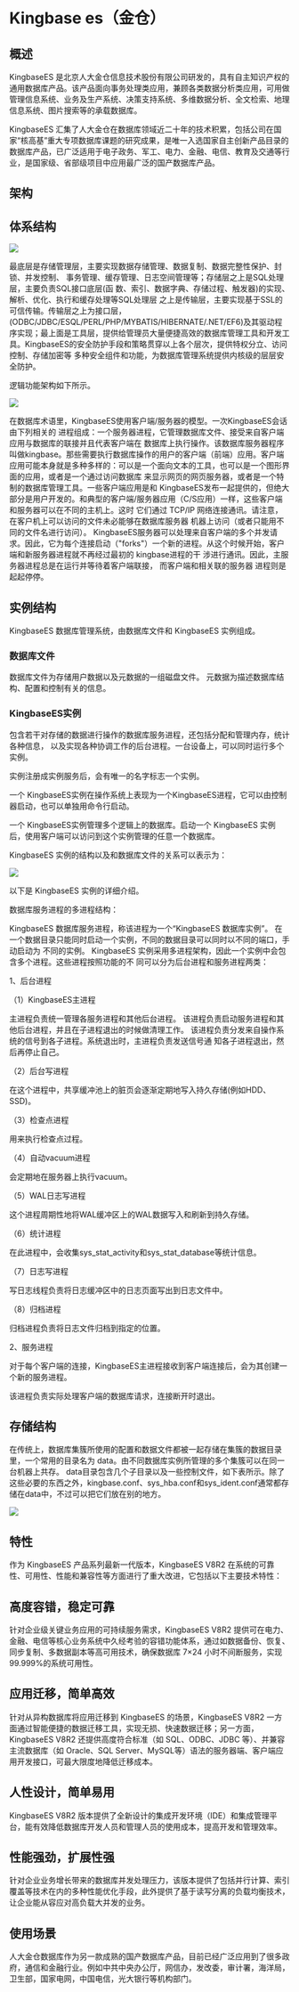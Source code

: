 # **Kingbase es（金仓）**
## **概述**
KingbaseES 是北京人大金仓信息技术股份有限公司研发的，具有自主知识产权的通用数据库产品。该产品面向事务处理类应用，兼顾各类数据分析类应用，可用做管理信息系统、业务及生产系统、决策支持系统、多维数据分析、全文检索、地理信息系统、图片搜索等的承载数据库。

KingbaseES 汇集了人大金仓在数据库领域近二十年的技术积累，包括公司在国家“核高基”重大专项数据库课题的研究成果，是唯一入选国家自主创新产品目录的数据库产品，已广泛适用于电子政务、军工、电力、金融、电信、教育及交通等行业，是国家级、省部级项目中应用最广泛的国产数据库产品。

## **架构**
## **体系结构**
![](/docs/images/guanxixing/Aspose.Words.a10c56e4-d776-45a2-8e4d-e512eb974108.021.png)

最底层是存储管理层，主要实现数据存储管理、数据复制、数据完整性保护、封锁、并发控制、 事务管理、缓存管理、日志空间管理等；存储层之上是SQL处理层，主要负责SQL接口底层(函 数、索引、数据字典、存储过程、触发器)的实现、解析、优化、执行和缓存处理等SQL处理层 之上是传输层，主要实现基于SSL的可信传输。传输层之上为接口层， (ODBC/JDBC/ESQL/PERL/PHP/MYBATIS/HIBERNATE/.NET/EF6)及其驱动程序实现；最上面是工具层，提供给管理员大量便捷高效的数据库管理工具和开发工具。KingbaseES的安全防护手段和策略贯穿以上各个层次，提供特权分立、访问控制、存储加密等 多种安全组件和功能，为数据库管理系统提供内核级的层层安全防护。

逻辑功能架构如下所示。

![](/docs/images/guanxixing/Aspose.Words.a10c56e4-d776-45a2-8e4d-e512eb974108.022.png)

在数据库术语里，KingbaseES使用客户端/服务器的模型。一次KingbaseES会话由下列相关的 进程组成：一个服务器进程，它管理数据库文件、接受来自客户端应用与数据库的联接并且代表客户端在 数据库上执行操作。该数据库服务器程序叫做kingbase。那些需要执行数据库操作的用户的客户端（前端）应用。客户端应用可能本身就是多种多样的：可以是一个面向文本的工具，也可以是一个图形界面的应用，或者是一个通过访问数据库 来显示网页的网页服务器，或者是一个特制的数据库管理工具。一些客户端应用是和 KingbaseES发布一起提供的，但绝大部分是用户开发的。和典型的客户端/服务器应用（C/S应用）一样，这些客户端和服务器可以在不同的主机上。这时 它们通过 TCP/IP 网络连接通讯。请注意，在客户机上可以访问的文件未必能够在数据库服务器 机器上访问（或者只能用不同的文件名进行访问）。 KingbaseES服务器可以处理来自客户端的多个并发请求。因此，它为每个连接启动（"forks"）一个新的进程。从这个时候开始，客户端和新服务器进程就不再经过最初的 kingbase进程的干 涉进行通讯。因此，主服务器进程总是在运行并等待着客户端联接， 而客户端和相关联的服务器 进程则是起起停停。
## **实例结构**
KingbaseES 数据库管理系统，由数据库文件和 KingbaseES 实例组成。 
### 数据库文件
数据库文件为存储用户数据以及元数据的一组磁盘文件。 元数据为描述数据库结构、配置和控制有关的信息。
### KingbaseES实例
包含若干对存储的数据进行操作的数据库服务进程，还包括分配和管理内存，统计各种信息， 以及实现各种协调工作的后台进程。一台设备上，可以同时运行多个实例。 

实例注册成实例服务后，会有唯一的名字标志一个实例。 

一个 KingbaseES实例在操作系统上表现为一个KingbaseES进程，它可以由控制器启动，也可以单独用命令行启动。 

一个 KingbaseES实例管理多个逻辑上的数据库。启动一个 KingbaseES 实例后，使用客户端可以访问到这个实例管理的任意一个数据库。

KingbaseES 实例的结构以及和数据库文件的关系可以表示为：

![](/docs/images/guanxixing/Aspose.Words.a10c56e4-d776-45a2-8e4d-e512eb974108.023.png)

以下是 KingbaseES 实例的详细介绍。

数据库服务进程的多进程结构：

KingbaseES 数据库服务进程，称该进程为一个“KingbaseES 数据库实例”。 在一个数据目录只能同时启动一个实例，不同的数据目录可以同时以不同的端口，手动启动为 不同的实例。 KingbaseES 实例采用多进程架构，因此一个实例中会包含多个进程。这些进程按照功能的不 同可以分为后台进程和服务进程两类：

1、后台进程

（1）KingbaseES主进程

主进程负责统一管理各服务进程和其他后台进程。 该进程负责启动服务进程和其他后台进程，并且在子进程退出的时候做清理工作。 该进程负责分发来自操作系统的信号到各子进程。系统退出时，主进程负责发送信号通 知各子进程退出，然后再停止自己。

（2）后台写进程

在这个进程中，共享缓冲池上的脏页会逐渐定期地写入持久存储(例如HDD、SSD)。

（3）检查点进程

用来执行检查点过程。

（4）自动vacuum进程

会定期地在服务器上执行vacuum。

（5）WAL日志写进程

这个进程周期性地将WAL缓冲区上的WAL数据写入和刷新到持久存储。

（6）统计进程

在此进程中，会收集sys\_stat\_activity和sys\_stat\_database等统计信息。

（7）日志写进程

写日志线程负责将日志缓冲区中的日志页面写出到日志文件中。

（8）归档进程

归档进程负责将日志文件归档到指定的位置。

2、服务进程

对于每个客户端的连接，KingbaseES主进程接收到客户端连接后，会为其创建一个新的服务进程。 

该进程负责实际处理客户端的数据库请求，连接断开时退出。
## **存储结构**
在传统上，数据库集簇所使用的配置和数据文件都被一起存储在集簇的数据目录里，一个常用的目录名为 data。由不同数据库实例所管理的多个集簇可以在同一台机器上共存。 data目录包含几个子目录以及一些控制文件，如下表所示。除了这些必要的东西之外，kingbase.conf、sys\_hba.conf和sys\_ident.conf通常都存储在data中，不过可以把它们放在别的地方。

![](/docs/images/guanxixing/Aspose.Words.a10c56e4-d776-45a2-8e4d-e512eb974108.024.png)
## **特性**
作为 KingbaseES 产品系列最新一代版本，KingbaseES V8R2 在系统的可靠性、可用性、性能和兼容性等方面进行了重大改进，它包括以下主要技术特性：
## **高度容错，稳定可靠**
针对企业级关键业务应用的可持续服务需求，KingbaseES V8R2 提供可在电力、金融、电信等核心业务系统中久经考验的容错功能体系，通过如数据备份、恢复、同步复制、多数据副本等高可用技术，确保数据库 7×24 小时不间断服务，实现 99.999%的系统可用性。
## **应用迁移，简单高效**
针对从异构数据库将应用迁移到 KingbaseES 的场景，KingbaseES V8R2 一方面通过智能便捷的数据迁移工具，实现无损、快速数据迁移；另一方面，KingbaseES V8R2 还提供高度符合标准（如 SQL、ODBC、JDBC 等）、并兼容主流数据库（如 Oracle、SQL Server、MySQL等）语法的服务器端、客户端应用开发接口，可最大限度地降低迁移成本。
## **人性设计，简单易用**
KingbaseES V8R2 版本提供了全新设计的集成开发环境（IDE）和集成管理平台，能有效降低数据库开发人员和管理人员的使用成本，提高开发和管理效率。
## **性能强劲，扩展性强** 
针对企业业务增长带来的数据库并发处理压力，该版本提供了包括并行计算、索引覆盖等技术在内的多种性能优化手段，此外提供了基于读写分离的负载均衡技术，让企业能从容应对高负载大并发的业务。
## **使用场景**
人大金仓数据库作为另一款成熟的国产数据库产品，目前已经广泛应用到了很多政府，通信和金融行业。例如中共中央办公厅，网信办，发改委，审计署，海洋局，卫生部，国家电网，中国电信，光大银行等机构部门。